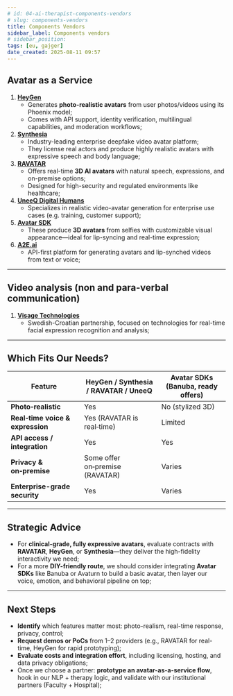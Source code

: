 ```yaml
---
# id: 04-ai-therapist-components-vendors
# slug: components-vendors
title: Components Vendors
sidebar_label: Components vendors
# sidebar_position:
tags: [eu, gajger]
date_created: 2025-08-11 09:57
---
```


## Avatar as a Service

1. [**HeyGen**](https://www.heygen.com/)
    - Generates **photo-realistic avatars** from user photos/videos using its Phoenix model;
    - Comes with API support, identity verification, multilingual capabilities, and moderation workflows;
2. [**Synthesia**](https://www.synthesia.io/)
    - Industry-leading enterprise deepfake video avatar platform;
    - They license real actors and produce highly realistic avatars with expressive speech and body language;
3. [**RAVATAR**](https://ravatar.com/)
    - Offers real-time **3D AI avatars** with natural speech, expressions, and on-premise options;
    - Designed for high-security and regulated environments like healthcare;
4. [**UneeQ Digital Humans**](https://www.digitalhumans.com/)
    - Specializes in realistic video-avatar generation for enterprise use cases (e.g. training, customer support);
5. [**Avatar SDK**](https://avatarsdk.com/)
    - These produce **3D avatars** from selfies with customizable visual appearance—ideal for lip-syncing and real-time expression;
6. [**A2E.ai**](https://www.a2e.ai/)
    - API-first platform for generating avatars and lip-synched videos from text or voice;

---

## Video analysis (non and para-verbal communication)

1. [**Visage Technologies**](https://visagetechnologies.com/visage-sdk/)
	- Swedish-Croatian partnership, focused on technologies for real-time facial expression recognition and analysis;


---
## Which Fits Our Needs?

|Feature|HeyGen / Synthesia / RAVATAR / UneeQ|Avatar SDKs (Banuba, ready offers)|
|---|---|---|
|**Photo‑realistic**|Yes|No (stylized 3D)|
|**Real‑time voice & expression**|Yes (RAVATAR is real‑time)|Limited|
|**API access / integration**|Yes|Yes|
|**Privacy & on‑premise**|Some offer on‑premise (RAVATAR)|Varies|
|**Enterprise-grade security**|Yes|Varies|

---
## Strategic Advice

- For **clinical-grade, fully expressive avatars**, evaluate contracts with **RAVATAR**, **HeyGen**, or **Synthesia**—they deliver the high-fidelity interactivity we need;
- For a more **DIY-friendly route**, we should consider integrating **Avatar SDKs** like Banuba or Avaturn to build a basic avatar, then layer our voice, emotion, and behavioral pipeline on top;

---
## Next Steps

- **Identify** which features matter most: photo-realism, real-time response, privacy, control;
- **Request demos or PoCs** from 1–2 providers (e.g., RAVATAR for real-time, HeyGen for rapid prototyping);
- **Evaluate costs and integration effort**, including licensing, hosting, and data privacy obligations;
- Once we choose a partner: **prototype an avatar-as-a-service flow**, hook in our NLP + therapy logic, and validate with our institutional partners (Faculty + Hospital);